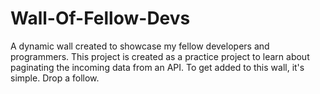 # Wall-Of-Fellow-Devs

A dynamic wall created to showcase my fellow developers and programmers.
This project is created as a practice project to learn about paginating the incoming data from an API.
To get added to this wall, it's simple. Drop a follow.
